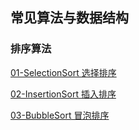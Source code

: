 ## 常见算法与数据结构

### 排序算法

[01-SelectionSort 选择排序](https://github.com/franklee0902/algorithm/blob/master/01-SelectionSort.php)

[02-InsertionSort 插入排序](https://github.com/franklee0902/algorithm/blob/master/02-InsertionSort.php)

[03-BubbleSort 冒泡排序](https://github.com/franklee0902/algorithm/blob/master/03-BubbleSort.php)
